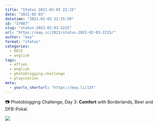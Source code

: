 ```yaml
---
title: "Status 2021-02-03 22:15"
date: "2021-02-03"
datetime: "2021-02-03 22:15:59"
id: "37087"
slug: "status-2021-02-03-2215"
url: "https://eay.cc/2021/status-2021-02-03-2215/"
author: "eay"
format: "status"
categories:
  - 0815
  - english
tags:
  - effzeh
  - english
  - photoblogging-challenge
  - playstation
meta:
  - yourls_shorturl: "https://eay.li/13t"
---
```


📷 Photoblogging Challenge, Day 3: **Comfort** with Borderlands, Beer and DFB-Pokal.

![](https://eay.cc/uploads/2021/mb-3-comfort.jpg)
